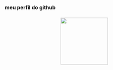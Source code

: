 <h3 align="left">meu perfil do github</h3>

###

<div align="center">
  <img height="150" src="https://64.media.tumblr.com/2bdb4c68e9aeeb9c31874ef02dbfa6d4/tumblr_o6aq1aeESG1s39yzeo1_500.gif"  />
</div>

###

